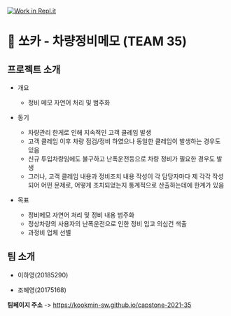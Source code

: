 [![Work in Repl.it](https://classroom.github.com/assets/work-in-replit-14baed9a392b3a25080506f3b7b6d57f295ec2978f6f33ec97e36a161684cbe9.svg)](https://classroom.github.com/online_ide?assignment_repo_id=393327&assignment_repo_type=GroupAssignmentRepo)

# :pencil: 쏘카 - 차량정비메모 (TEAM 35) 

## 프로젝트 소개

- 개요
  - 정비 메모 자연어 처리 및 범주화

- 동기
  - 차량관리 한게로 인해 지속적인 고객 클레임 발생
  - 고객 클레임 이후 차량 점검/정비 하였으나 동일한 클레임이 발생하는 경우도 있음
  - 신규 투입차량임에도 불구하고 난폭운전등으로 차량 정비가 필요한 경우도 발생
  - 그러나, 고객 클레임 내용과 정비조치 내용 작성이 각 담당자마다 제 각각 작성되어 어떤 문제로, 어떻게 조치되었는지 통계적으로 산출하는데에 한계가 있음


- 목표
  - 정비메모 자연어 처리 및 정비 내용 범주화
  - 정상차량의 사용자의 난폭운전으로 인한 정비 입고 의심건 색출
  - 과정비 업체 선별

## 팀 소개

- 이하영(20185290)

- 조혜영(20175168)



**팀페이지 주소** -> https://kookmin-sw.github.io/capstone-2021-35
